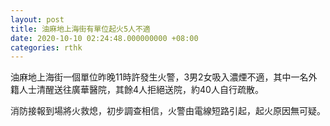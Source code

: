 ```yaml
---
layout: post
title: 油麻地上海街有單位起火5人不適
date: 2020-10-10 02:24:48.000000000 +08:00
categories: rthk
---
```


油麻地上海街一個單位昨晚11時許發生火警，3男2女吸入濃煙不適，其中一名外籍人士清醒送往廣華醫院，其餘4人拒絕送院，約40人自行疏散。

消防接報到場將火救熄，初步調查相信，火警由電線短路引起，起火原因無可疑。
